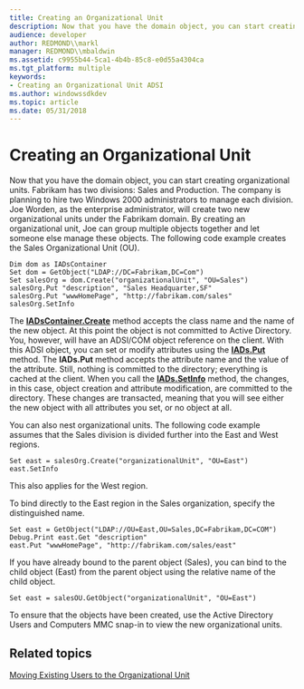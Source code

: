```yaml
---
title: Creating an Organizational Unit
description: Now that you have the domain object, you can start creating organizational units.
audience: developer
author: REDMOND\\markl
manager: REDMOND\\mbaldwin
ms.assetid: c9955b44-5ca1-4b4b-85c8-e0d55a4304ca
ms.tgt_platform: multiple
keywords:
- Creating an Organizational Unit ADSI
ms.author: windowssdkdev
ms.topic: article
ms.date: 05/31/2018
---
```


# Creating an Organizational Unit

Now that you have the domain object, you can start creating organizational units. Fabrikam has two divisions: Sales and Production. The company is planning to hire two Windows 2000 administrators to manage each division. Joe Worden, as the enterprise administrator, will create two new organizational units under the Fabrikam domain. By creating an organizational unit, Joe can group multiple objects together and let someone else manage these objects. The following code example creates the Sales Organizational Unit (OU).


```VB
Dim dom as IADsContainer
Set dom = GetObject("LDAP://DC=Fabrikam,DC=Com")
Set salesOrg = dom.Create("organizationalUnit", "OU=Sales")
salesOrg.Put "description", "Sales Headquarter,SF"
salesOrg.Put "wwwHomePage", "http://fabrikam.com/sales"
salesOrg.SetInfo
```



The [**IADsContainer.Create**](/windows/desktop/api/Iads/nf-iads-iadscontainer-create) method accepts the class name and the name of the new object. At this point the object is not committed to Active Directory. You, however, will have an ADSI/COM object reference on the client. With this ADSI object, you can set or modify attributes using the [**IADs.Put**](/windows/desktop/api/Iads/nf-iads-iads-put) method. The **IADs.Put** method accepts the attribute name and the value of the attribute. Still, nothing is committed to the directory; everything is cached at the client. When you call the [**IADs.SetInfo**](/windows/desktop/api/Iads/nf-iads-iads-setinfo) method, the changes, in this case, object creation and attribute modification, are committed to the directory. These changes are transacted, meaning that you will see either the new object with all attributes you set, or no object at all.

You can also nest organizational units. The following code example assumes that the Sales division is divided further into the East and West regions.


```VB
Set east = salesOrg.Create("organizationalUnit", "OU=East")
east.SetInfo
```



This also applies for the West region.

To bind directly to the East region in the Sales organization, specify the distinguished name.


```VB
Set east = GetObject("LDAP://OU=East,OU=Sales,DC=Fabrikam,DC=COM")
Debug.Print east.Get "description"
east.Put "wwwHomePage", "http://fabrikam.com/sales/east"
```



If you have already bound to the parent object (Sales), you can bind to the child object (East) from the parent object using the relative name of the child object.


```VB
Set east = salesOU.GetObject("organizationalUnit", "OU=East")
```



To ensure that the objects have been created, use the Active Directory Users and Computers MMC snap-in to view the new organizational units.

## Related topics

<dl> <dt>

[Moving Existing Users to the Organizational Unit](moving-existing-users-to-the-organizational-unit.md)
</dt> </dl>

 

 




